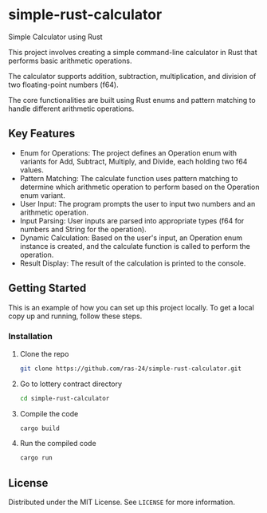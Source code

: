 # simple-rust-calculator
Simple Calculator using Rust

This project involves creating a simple command-line calculator in Rust that performs basic arithmetic operations.

The calculator supports addition, subtraction, multiplication, and division of two floating-point numbers (f64).

The core functionalities are built using Rust enums and pattern matching to handle different arithmetic operations.

## Key Features
- Enum for Operations: The project defines an Operation enum with variants for Add, Subtract, Multiply, and Divide, each holding two f64 values.
- Pattern Matching: The calculate function uses pattern matching to determine which arithmetic operation to perform based on the Operation enum variant.
- User Input: The program prompts the user to input two numbers and an arithmetic operation.
- Input Parsing: User inputs are parsed into appropriate types (f64 for numbers and String for the operation).
- Dynamic Calculation: Based on the user's input, an Operation enum instance is created, and the calculate function is called to perform the operation.
- Result Display: The result of the calculation is printed to the console.

## Getting Started
This is an example of how you can set up this project locally. To get a local copy up and running, follow these steps.

### Installation
1. Clone the repo
   ```sh
   git clone https://github.com/ras-24/simple-rust-calculator.git
   ```
2. Go to lottery contract directory
   ```sh
   cd simple-rust-calculator
   ```
3. Compile the code
   ```sh
   cargo build
   ```
4. Run the compiled code
   ```sh
   cargo run
   ```

## License

Distributed under the MIT License. See `LICENSE` for more information.

